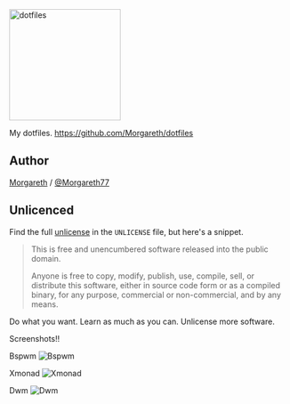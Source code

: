 <img alt="dotfiles" width="200" src="https://cdn.rawgit.com/Morgareth/dotfiles/master/Arch/Screenshots/dotfiles-logo.png">

My dotfiles. <https://github.com/Morgareth/dotfiles>

## Author

[Morgareth][facebook] / [@Morgareth77][twitter]

## Unlicenced

Find the full [unlicense][] in the `UNLICENSE` file, but here's a snippet.

>This is free and unencumbered software released into the public domain.
>
>Anyone is free to copy, modify, publish, use, compile, sell, or distribute this software, either in source code form or as a compiled binary, for any purpose, commercial or non-commercial, and by any means.

Do what you want. Learn as much as you can. Unlicense more software.
 

Screenshots!! 

Bspwm
![Bspwm][screenshot]

Xmonad
![Xmonad][screenshot1]

Dwm
![Dwm][screenshot2]


[unlicense]: http://unlicense.org/
[facebook]: https://www.facebook.com/Morgareth77
[twitter]: https://twitter.com/Morgareth77
[screenshot]: https://cdn.rawgit.com/Morgareth/dotfiles/master/Arch/Screenshots/13442254_1015912321818129_2846794945451042775_n.jpg?raw=true
[screenshot1]:https://cdn.rawgit.com/Morgareth/dotfiles/master/Arch/Screenshots/2016-06-08-023700_1280x720_scrot.png?raw=true
[screenshot2]:https://cdn.rawgit.com/Morgareth/dutfiles/master/Arch/Screenshots/2016-06-12-180142_1280x720_scrot.png
